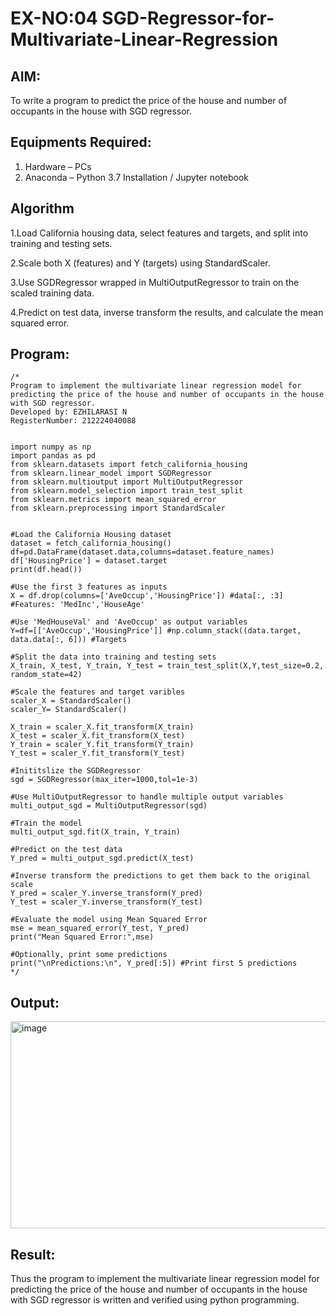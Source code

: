 # EX-NO:04 SGD-Regressor-for-Multivariate-Linear-Regression

## AIM:
To write a program to predict the price of the house and number of occupants in the house with SGD regressor.

## Equipments Required:
1. Hardware – PCs
2. Anaconda – Python 3.7 Installation / Jupyter notebook

## Algorithm
1.Load California housing data, select features and targets, and split into training and testing sets.

2.Scale both X (features) and Y (targets) using StandardScaler.

3.Use SGDRegressor wrapped in MultiOutputRegressor to train on the scaled training data.

4.Predict on test data, inverse transform the results, and calculate the mean squared error.

## Program:
```
/*
Program to implement the multivariate linear regression model for predicting the price of the house and number of occupants in the house with SGD regressor.
Developed by: EZHILARASI N
RegisterNumber: 212224040088


import numpy as np
import pandas as pd
from sklearn.datasets import fetch_california_housing
from sklearn.linear_model import SGDRegressor
from sklearn.multioutput import MultiOutputRegressor
from sklearn.model_selection import train_test_split
from sklearn.metrics import mean_squared_error
from sklearn.preprocessing import StandardScaler


#Load the California Housing dataset
dataset = fetch_california_housing()
df=pd.DataFrame(dataset.data,columns=dataset.feature_names)
df['HousingPrice'] = dataset.target
print(df.head())

#Use the first 3 features as inputs
X = df.drop(columns=['AveOccup','HousingPrice']) #data[:, :3] #Features: 'MedInc','HouseAge'

#Use 'MedHouseVal' and 'AveOccup' as output variables
Y=df=[['AveOccup','HousingPrice']] #np.column_stack((data.target, data.data[:, 6])) #Targets

#Split the data into training and testing sets
X_train, X_test, Y_train, Y_test = train_test_split(X,Y,test_size=0.2, random_state=42)

#Scale the features and target varibles
scaler_X = StandardScaler()
scaler_Y= StandardScaler()

X_train = scaler_X.fit_transform(X_train)
X_test = scaler_X.fit_transform(X_test)
Y_train = scaler_Y.fit_transform(Y_train)
Y_test = scaler_Y.fit_transform(Y_test)

#Inititslize the SGDRegressor
sgd = SGDRegressor(max_iter=1000,tol=1e-3)

#Use MultiOutputRegressor to handle multiple output variables
multi_output_sgd = MultiOutputRegressor(sgd)

#Train the model
multi_output_sgd.fit(X_train, Y_train)

#Predict on the test data
Y_pred = multi_output_sgd.predict(X_test)

#Inverse transform the predictions to get them back to the original scale
Y_pred = scaler_Y.inverse_transform(Y_pred)
Y_test = scaler_Y.inverse_transform(Y_test)

#Evaluate the model using Mean Squared Error
mse = mean_squared_error(Y_test, Y_pred)
print("Mean Squared Error:",mse)

#Optionally, print some predictions
print("\nPredictions:\n", Y_pred[:5]) #Print first 5 predictions 
*/
```

## Output:
<img width="888" height="331" alt="image" src="https://github.com/user-attachments/assets/d7cc0b13-8d60-46da-b2ae-2a0941ed1ff6" />



## Result:
Thus the program to implement the multivariate linear regression model for predicting the price of the house and number of occupants in the house with SGD regressor is written and verified using python programming.
